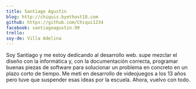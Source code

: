 ```yaml
---
title: Santiago Agustín
blog: http://chiquis.byethost18.com
github: https://github.com/Chiqui1234
facebook: santiagoagustin.99
trello: 
soy-de: Villa Adelina
---
```

Soy Santiago y me estoy dedicando al desarrollo web. supe mezclar el diseño con la informática y, con la documentación
correcta, programar buenas piezas de software para solucionar un problema en concreto en un plazo corto de tiempo. 
Me metí en desarrollo de videojuegos a los 13 años pero tuve que suspender esas ideas por la escuela. Ahora, vuelvo
con todo.
